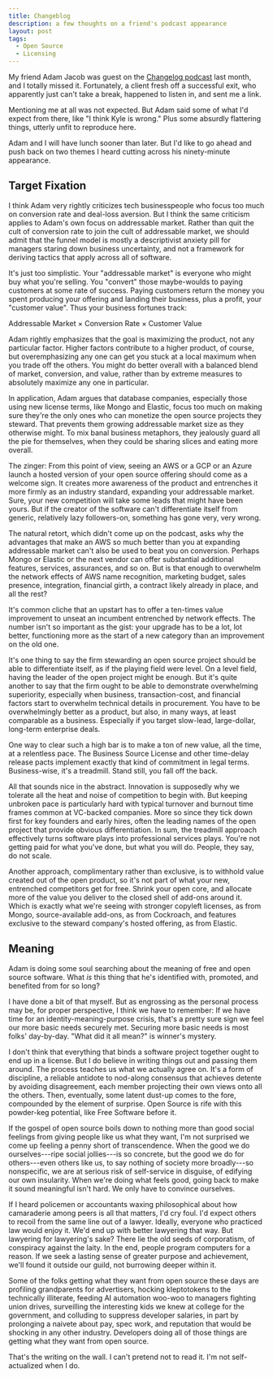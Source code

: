 ```yaml
---
title: Changeblog
description: a few thoughts on a friend's podcast appearance
layout: post
tags:
  - Open Source
  - Licensing
---
```


My friend Adam Jacob was guest on the [Changelog podcast](https://changelog.com/podcast/353) last month, and I totally missed it.  Fortunately, a client fresh off a successful exit, who apparently just can't take a break, happened to listen in, and sent me a link.

Mentioning me at all was not expected.  But Adam said some of what I'd expect from there, like "I think Kyle is wrong."  Plus some absurdly flattering things, utterly unfit to reproduce here.

Adam and I will have lunch sooner than later.  But I'd like to go ahead and push back on two themes I heard cutting across his ninety-minute appearance.

## Target Fixation

I think Adam very rightly criticizes tech businesspeople who focus too much on conversion rate and deal-loss aversion.  But I think the same criticism applies to Adam's own focus on addressable market.  Rather than quit the cult of conversion rate to join the cult of addressable market, we should admit that the funnel model is mostly a descriptivist anxiety pill for managers staring down business uncertainty, and not a framework for deriving tactics that apply across all of software.

It's just too simplistic.  Your "addressable market" is everyone who might buy what you're selling.  You "convert" those maybe-woulds to paying customers at some rate of success.  Paying customers return the money you spent producing your offering and landing their business, plus a profit, your "customer value".  Thus your business fortunes track:

Addressable Market &times; Conversion Rate &times; Customer Value

Adam rightly emphasizes that the goal is maximizing the product, not any particular factor.  Higher factors contribute to a higher product, of course, but overemphasizing any one can get you stuck at a local maximum when you trade off the others.  You might do better overall with a balanced blend of market, conversion, and value, rather than by extreme measures to absolutely maximize any one in particular.

In application, Adam argues that database companies, especially those using new license terms, like Mongo and Elastic, focus too much on making sure they're the only ones who can monetize the open source projects they steward.  That prevents them growing addressable market size as they otherwise might.  To mix banal business metaphors, they jealously guard all the pie for themselves, when they could be sharing slices and eating more overall.

The zinger:  From this point of view, seeing an AWS or a GCP or an Azure launch a hosted version of your open source offering should come as a welcome sign.  It creates more awareness of the product and entrenches it more firmly as an industry standard, expanding your addressable market.  Sure, your new competition will take some leads that might have been yours.  But if the creator of the software can't differentiate itself from generic, relatively lazy followers-on, something has gone very, very wrong.

The natural retort, which didn't come up on the podcast, asks why the advantages that make an AWS so much better than you at expanding addressable market can't also be used to beat you on conversion.  Perhaps Mongo or Elastic or the next vendor can offer substantial additional features, services, assurances, and so on.  But is that enough to overwhelm the network effects of AWS name recognition, marketing budget, sales presence, integration, financial girth, a contract likely already in place, and all the rest?

It's common cliche that an upstart has to offer a ten-times value improvement to unseat an incumbent entrenched by network effects.  The number isn't so important as the gist: your upgrade has to be a lot, lot better, functioning more as the start of a new category than an improvement on the old one.

It's one thing to say the firm stewarding an open source project should be able to differentiate itself, as if the playing field were level.  On a level field, having the leader of the open project might be enough.  But it's quite another to say that the firm ought to be able to demonstrate overwhelming superiority, especially when business, transaction-cost, and financial factors start to overwhelm technical details in procurement.  You have to be overwhelmingly better as a product, but also, in many ways, at least comparable as a business.  Especially if you target slow-lead, large-dollar, long-term enterprise deals.

One way to clear such a high bar is to make a ton of new value, all the time, at a relentless pace.  The Business Source License and other time-delay release pacts implement exactly that kind of commitment in legal terms.  Business-wise, it's a treadmill.  Stand still, you fall off the back.

All that sounds nice in the abstract.  Innovation is supposedly why we tolerate all the heat and noise of competition to begin with.  But keeping unbroken pace is particularly hard with typical turnover and burnout time frames common at VC-backed companies.  More so since they tick down first for key founders and early hires, often the leading names of the open project that provide obvious differentiation.  In sum, the treadmill approach effectively turns software plays into professional services plays.  You're not getting paid for what you've done, but what you will do.  People, they say, do not scale.

Another approach, complimentary rather than exclusive, is to withhold value created out of the open product, so it's not part of what your new, entrenched competitors get for free.  Shrink your open core, and allocate more of the value you deliver to the closed shell of add-ons around it.  Which is exactly what we're seeing with stronger copyleft licenses, as from Mongo, source-available add-ons, as from Cockroach, and features exclusive to the steward company's hosted offering, as from Elastic.

## Meaning

Adam is doing some soul searching about the meaning of free and open source software.  What _is_ this thing that he's identified with, promoted, and benefited from for so long?

I have done a bit of that myself.  But as engrossing as the personal process may be, for proper perspective, I think we have to remember:  If we have time for an identity-meaning-purpose crisis, that's a pretty sure sign we feel our more basic needs securely met.  Securing more basic needs is most folks' day-by-day.  "What did it all mean?" is winner's mystery.

I don't think that everything that binds a software project together ought to end up in a license.  But I do believe in writing things out and passing them around.  The process teaches us what we actually agree on.  It's a form of discipline, a reliable antidote to nod-along consensus that achieves detente by avoiding disagreement, each member projecting their own views onto all the others.  Then, eventually, some latent dust-up comes to the fore, compounded by the element of surprise.  Open Source is rife with this powder-keg potential, like Free Software before it.

If the gospel of open source boils down to nothing more than good social feelings from giving people like us what they want, I'm not surprised we come up feeling a penny short of transcendence.  When the good we do ourselves---ripe social jollies---is so concrete, but the good we do for others---even others like us, to say nothing of society more broadly---so nonspecific, we are at serious risk of self-service in disguise, of edifying our own insularity.  When we're doing what feels good, going back to make it sound meaningful isn't hard.  We only have to convince ourselves.

If I heard policemen or accountants waxing philosophical about how camaraderie among peers is all that matters, I'd cry foul.  I'd expect others to recoil from the same line out of a lawyer.  Ideally, everyone who practiced law would enjoy it.  We'd end up with better lawyering that way.  But lawyering for lawyering's sake?  There lie the old seeds of corporatism, of conspiracy against the laity.  In the end, people program computers for a reason.  If we seek a lasting sense of greater purpose and achievement, we'll found it outside our guild, not burrowing deeper within it.

Some of the folks getting what they want from open source these days are profiling grandparents for advertisers, hocking kleptotokens to the technically illiterate, feeding AI automation woo-woo to managers fighting union drives, surveilling the interesting kids we knew at college for the government, and colluding to suppress developer salaries, in part by prolonging a naivete about pay, spec work, and reputation that would be shocking in any other industry.  Developers doing all of those things are getting what they want from open source.

That's the writing on the wall.  I can't pretend not to read it.  I'm not self-actualized when I do.
